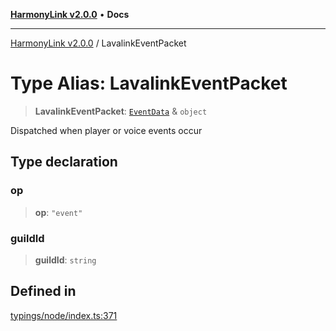 [**HarmonyLink v2.0.0**](../README.md) • **Docs**

***

[HarmonyLink v2.0.0](../globals.md) / LavalinkEventPacket

# Type Alias: LavalinkEventPacket

> **LavalinkEventPacket**: [`EventData`](EventData.md) & `object`

Dispatched when player or voice events occur

## Type declaration

### op

> **op**: `"event"`

### guildId

> **guildId**: `string`

## Defined in

[typings/node/index.ts:371](https://github.com/Joniii11/HarmonyLink/blob/master/src/typings/node/index.ts#L371)
